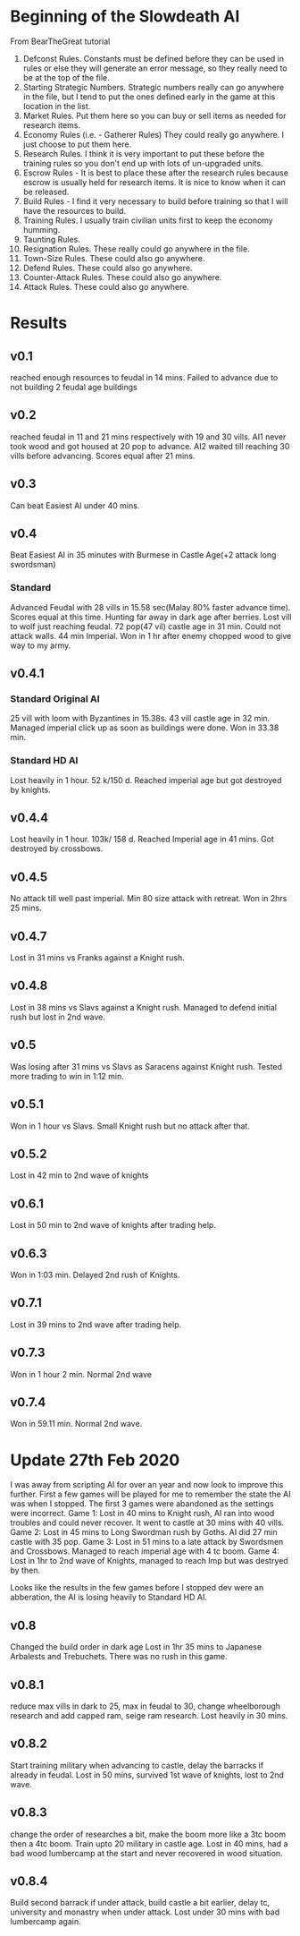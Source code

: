 # Beginning of the Slowdeath AI
From BearTheGreat tutorial
1. Defconst Rules.  Constants must be defined before they can be used in rules or else they will generate an error message, so they really need to be at the top of the file.
2. Starting Strategic Numbers.  Strategic numbers really can go anywhere in the file, but I tend to put the ones defined early in the game at this location in the list.
3. Market Rules.  Put them here so you can buy or sell items as needed for research items.
4. Economy Rules (i.e. - Gatherer Rules)  They could really go anywhere.  I just choose to put them here.
5. Research Rules.  I think it is very important to put these before the training rules so you don't end up with lots of un-upgraded units.
6. Escrow Rules - It is best to place these after the research rules because escrow is usually held for research items.  It is nice to know when it can be released.
7. Build Rules - I find it very necessary to build before training so that I will have the resources to build.
8. Training Rules.  I usually train civilian units first to keep the economy humming.
9. Taunting Rules. 
10. Resignation Rules.  These really could go anywhere in the file.
11. Town-Size Rules.  These could also go anywhere.
12. Defend Rules.  These could also go anywhere.
13. Counter-Attack Rules.  These could also go anywhere.
14. Attack Rules.  These could also go anywhere.

# Results

## v0.1
reached enough resources to feudal in 14 mins. Failed to advance due to not building 2 feudal age buildings
## v0.2
reached feudal in 11 and 21 mins respectively with 19 and 30 vills. AI1 never took wood and got housed at 20 pop to advance. AI2 waited till reaching 30 vills before advancing. Scores equal after 21 mins.
## v0.3
Can beat Easiest AI under 40 mins.
## v0.4
Beat Easiest AI in 35 minutes with Burmese in Castle Age(+2 attack long swordsman)
### Standard
Advanced Feudal with 28 vills in 15.58 sec(Malay 80% faster advance time). Scores equal at this time. 
Hunting far away in dark age after berries. Lost vill to wolf just reaching feudal.
72 pop(47 vil) castle age in 31 min. Could not attack walls. 44 min Imperial. Won in 1 hr after enemy chopped wood to give way to my army.
## v0.4.1
### Standard Original AI
25 vill with loom with Byzantines in 15.38s. 43 vill castle age in 32 min. Managed imperial click up as soon as buildings were done. Won in 33.38 min. 
### Standard HD AI
Lost heavily in 1 hour. 52 k/150 d. Reached imperial age but got destroyed by knights.
## v0.4.4
Lost heavily in 1 hour. 103k/ 158 d. Reached Imperial age in 41 mins. Got destroyed by crossbows.
## v0.4.5
No attack till well past imperial. Min 80 size attack with retreat. Won in 2hrs 25 mins.
## v0.4.7
Lost in 31 mins vs Franks against a Knight rush.
## v0.4.8
Lost in 38 mins vs Slavs against a Knight rush. Managed to defend initial rush but lost in 2nd wave.
## v0.5
Was losing after 31 mins vs Slavs as Saracens against Knight rush. Tested more trading to win in 1:12 min.

## v0.5.1
Won in 1 hour vs Slavs. Small Knight rush but no attack after that.
## v0.5.2 
Lost in 42 min to 2nd wave of knights
## v0.6.1
Lost in 50 min to 2nd wave of knights after trading help.
## v0.6.3 
Won in 1:03 min. Delayed 2nd rush of Knights.
## v0.7.1
Lost in 39 mins to 2nd wave after trading help.
## v0.7.3
Won in 1 hour 2 min. Normal 2nd wave
## v0.7.4
Won in 59.11 min. Normal 2nd wave.

# Update 27th Feb 2020

I was away from scripting AI for over an year and now look to improve this further. First a few games will be played for me to remember the state the AI was when I stopped.
The first 3 games were abandoned as the settings were incorrect.
Game 1:
Lost in 40 mins to Knight rush, AI ran into wood troubles and could never recover. It went to castle at 30 mins with 40 vills.
Game 2:
Lost in 45 mins to Long Swordman rush by Goths. AI did 27 min castle with 35 pop.
Game 3:
Lost in 51 mins to a late attack by Swordsmen and Crossbows. Managed to reach imperial age with 4 tc boom.
Game 4:
Lost in 1hr to 2nd wave of Knights, managed to reach Imp but was destryed by then.

Looks like the results in the few games before I stopped dev were an abberation, the AI is losing heavily to Standard HD AI.

## v0.8
Changed the build order in dark age
Lost in 1hr 35 mins to Japanese Arbalests and Trebuchets. There was no rush in this game.

## v0.8.1
reduce max vills in dark to 25, max in feudal to 30, change wheelborough research and add capped ram, seige ram research.
Lost heavily in 30 mins.

## v0.8.2
Start training military when advancing to castle, delay the barracks if already in feudal.
Lost in 50 mins, survived 1st wave of knights, lost to 2nd wave.

## v0.8.3 
change the order of researches a bit, make the boom more like a 3tc boom then a 4tc boom. Train upto 20 military in castle age.
Lost in 40 mins, had a bad wood lumbercamp at the start and never recovered in wood situation.

## v0.8.4
Build second barrack if under attack, build castle a bit earlier, delay tc, university and monastry when under attack.
Lost under 30 mins with bad lumbercamp again.